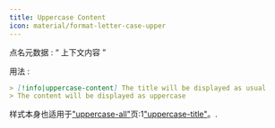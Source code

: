 ```yaml
---
title: Uppercase Content
icon: material/format-letter-case-upper
---
```


点名元数据 : “ 上下文内容 ”

用法 :
```md
> [!info|uppercase-content] The title will be displayed as usual
> The content will be displayed as uppercase
```

样式本身也适用于["uppercase-all"](。/combined-styling/page-14.md)页:1["uppercase-title"](。/title-styling/page-14.md)。.
